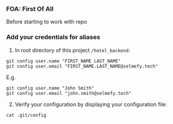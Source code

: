 ### FOA: First Of All
Before starting to work with repo

### Add your credentials for aliases

1. In root directory of this project `/hotel_backend`: <br>
```
git config user.name "FIRST_NAME LAST_NAME"
git config user.email "FIRST_NAME.LAST_NAME@selmefy.tech"
```

E.g.
```
git config user.name "John Smith"
git config user.email "john.smith@selmefy.tech"
```
2. Verify your configuration by displaying your configuration file: <br>
```
cat .git/config
```